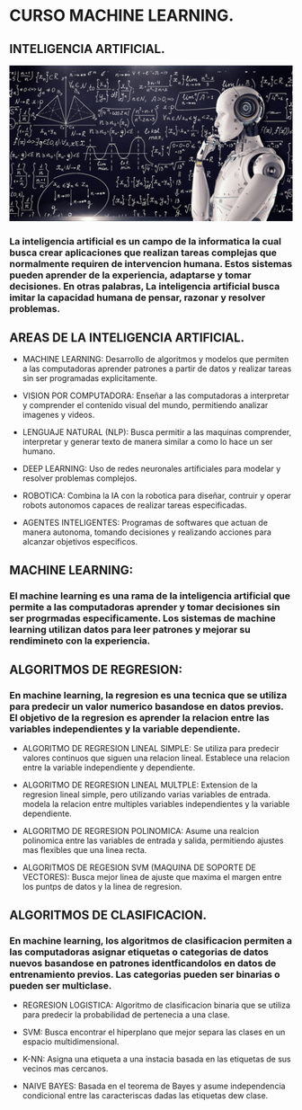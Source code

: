 # CURSO MACHINE LEARNING.
## INTELIGENCIA ARTIFICIAL.

![Portada](./img/machine-learning.jpg)

### La inteligencia artificial es un campo de la informatica la cual busca crear aplicaciones que realizan tareas complejas que normalmente requiren de intervencion humana. Estos sistemas pueden aprender de la experiencia, adaptarse y tomar decisiones. En otras palabras, La inteligencia artificial busca imitar la capacidad humana de pensar, razonar y resolver problemas.

## AREAS DE LA INTELIGENCIA ARTIFICIAL.

+ MACHINE LEARNING: Desarrollo de algoritmos y modelos que permiten a las computadoras aprender patrones a partir de datos y realizar tareas sin ser programadas explicitamente.

+ VISION POR COMPUTADORA: Enseñar a las computadoras a interpretar y comprender el contenido visual del mundo, permitiendo analizar imagenes y videos.

+ LENGUAJE NATURAL (NLP): Busca permitir a las maquinas comprender, interpretar y generar texto de manera similar a como lo hace un ser humano.

+ DEEP LEARNING: Uso de redes neuronales artificiales para modelar y resolver problemas complejos.

+ ROBOTICA: Combina la IA con la robotica para diseñar, contruir y operar robots autonomos capaces de realizar tareas especificadas.

+ AGENTES INTELIGENTES: Programas de softwares que actuan de manera autonoma, tomando decisiones y realizando acciones para alcanzar objetivos especificos.

## MACHINE LEARNING:
### El machine learning es una rama de la inteligencia artificial que permite a las computadoras aprender y tomar decisiones sin ser progrmadas especificamente. Los sistemas de machine learning utilizan datos para leer patrones y mejorar su rendimineto con la experiencia.

## ALGORITMOS DE REGRESION: 
### En machine learning, la regresion es una tecnica que se utiliza para predecir un valor numerico basandose en datos previos. El objetivo de la regresion es aprender la relacion entre las variables independientes y la variable dependiente.

+ ALGORITMO DE REGRESION LINEAL SIMPLE:  Se utiliza para predecir valores continuos que siguen una relacion lineal. Establece una relacion entre la variable independiente y dependiente.

+ ALGORITMO DE REGRESION LINEAL MULTPLE: Extension de la regresion lineal simple, pero utilizando varias variables de entrada. modela la relacion entre multiples variables independientes y la variable dependiente.

+ ALGORITMO DE REGRESION POLINOMICA: Asume una realcion polinomica entre las variables de entrada y salida, permitiendo ajustes mas flexibles que una linea recta.

+ ALGORITMOS DE REGESION SVM (MAQUINA DE SOPORTE DE VECTORES): Busca mejor linea de ajuste que maxima el margen entre los puntps de datos y la linea de regresion.

## ALGORITMOS DE CLASIFICACION.
### En machine learning, los algoritmos de clasificacion permiten a las computadoras asignar etiquetas o categorias de datos nuevos basandose en patrones identficandolos en datos de entrenamiento previos. Las categorias pueden ser binarias o pueden ser multiclase.

+ REGRESION LOGISTICA: Algoritmo de clasificacion binaria que se utiliza para predecir la probabilidad de pertenecia a una clase.

+ SVM: Busca encontrar el hiperplano que mejor separa las clases en un espacio multidimensional.

+ K-NN: Asigna una etiqueta a una  instacia basada en las etiquetas de sus vecinos mas cercanos.

+ NAIVE BAYES: Basada en el teorema de Bayes y asume independencia condicional entre las caracteriscas dadas las etiquetas dew clase.
